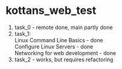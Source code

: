 # kottans_web_test
1. task_0 - remote done, main partly done
2. task_1:<br />
Linux Command Line Basics - done<br />
Configure Linux Servers - done<br />
Networking for web development - done<br />
3. task_2 - works, but requires refactoring
